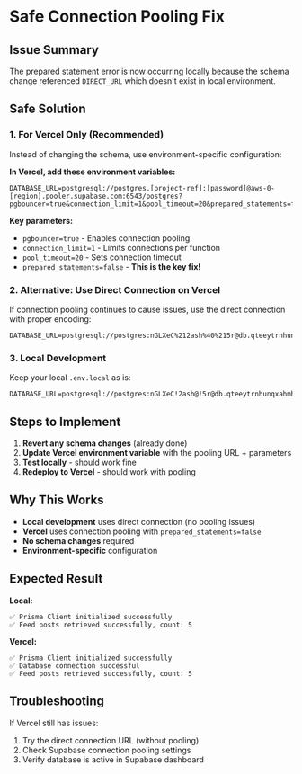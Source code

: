 # Safe Connection Pooling Fix

## Issue Summary
The prepared statement error is now occurring locally because the schema change referenced `DIRECT_URL` which doesn't exist in local environment.

## Safe Solution

### 1. For Vercel Only (Recommended)
Instead of changing the schema, use environment-specific configuration:

**In Vercel, add these environment variables:**
```
DATABASE_URL=postgresql://postgres.[project-ref]:[password]@aws-0-[region].pooler.supabase.com:6543/postgres?pgbouncer=true&connection_limit=1&pool_timeout=20&prepared_statements=false
```

**Key parameters:**
- `pgbouncer=true` - Enables connection pooling
- `connection_limit=1` - Limits connections per function
- `pool_timeout=20` - Sets connection timeout
- `prepared_statements=false` - **This is the key fix!**

### 2. Alternative: Use Direct Connection on Vercel
If connection pooling continues to cause issues, use the direct connection with proper encoding:

```
DATABASE_URL=postgresql://postgres:nGLXeC%212ash%40%215r@db.qteeytrnhunqxahmhuea.supabase.co:5432/postgres
```

### 3. Local Development
Keep your local `.env.local` as is:
```
DATABASE_URL=postgresql://postgres:nGLXeC!2ash@!5r@db.qteeytrnhunqxahmhuea.supabase.co:5432/postgres
```

## Steps to Implement

1. **Revert any schema changes** (already done)
2. **Update Vercel environment variable** with the pooling URL + parameters
3. **Test locally** - should work fine
4. **Redeploy to Vercel** - should work with pooling

## Why This Works

- **Local development** uses direct connection (no pooling issues)
- **Vercel** uses connection pooling with `prepared_statements=false`
- **No schema changes** required
- **Environment-specific** configuration

## Expected Result

**Local:**
```
✅ Prisma Client initialized successfully
✅ Feed posts retrieved successfully, count: 5
```

**Vercel:**
```
✅ Prisma Client initialized successfully
✅ Database connection successful
✅ Feed posts retrieved successfully, count: 5
```

## Troubleshooting

If Vercel still has issues:
1. Try the direct connection URL (without pooling)
2. Check Supabase connection pooling settings
3. Verify database is active in Supabase dashboard 